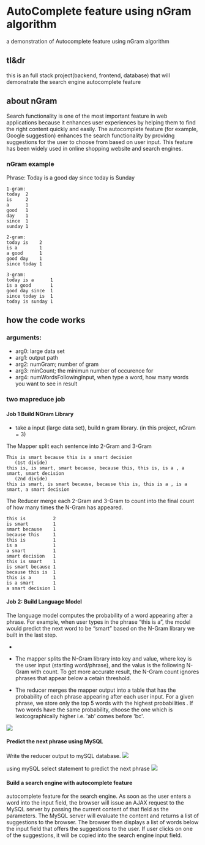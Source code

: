 # AutoComplete feature using nGram algorithm
a demonstration of Autocomplete feature using nGram algorithm 

## tl&dr
this is an full stack project(backend, frontend, database) that will demonstrate the search engine autocomplete feature


## about nGram
Search functionality is one of the most important feature in web applications because it enhances user experiences by helping 
them to find the right content quickly and easily. The autocomplete feature (for example, Google suggestion) enhances the search
functionality by providng suggestions for the user to choose from based on user input. This feature has been widely used in online
shopping website and search engines.

### nGram example


Phrase: Today is a good day since today is Sunday

```
1-gram: 
today  2
is     2
a      1
good   1
day    1
since  1 
sunday 1

2-gram:
today is    2
is a        1
a good      1
good day    1
since today 1 

3-gram:
today is a      1
is a good       1
good day since  1
since today is  1
today is sunday 1   
```



## how the code works
### arguments:
- arg0: large data set
- arg1: output path
- arg2: numGram; number of gram
- arg3: minCount; the minimun number of occurence for 
- arg4: numWordsFollowingInput, when type a word, how many words you want to see in result

### two mapreduce job 
#### Job 1 Build NGram Library 
- take a input (large data set), build n gram library. (in this project, nGram = 3) 


The Mapper split each sentence into 2-Gram and 3-Gram 
```
This is smart because this is a smart decision
   (1st divide)
this is, is smart, smart because, because this, this is, is a , a smart, smart decision
   (2nd divide)
this is smart, is smart because, because this is, this is a , is a smart, a smart decision

 ```

The Reducer merge each 2-Gram and 3-Gram  to count into the final count of how many times the  N-Gram has appeared. 

```
this is          2
is smart         1
smart because    1
because this     1
this is          1
is a             1
a smart          1
smart decision   1
this is smart    1
is smart because 1
because this is  1
this is a        1
is a smart       1
a smart decision 1 

```


#### Job 2: Build Language Model

The language model computes the probability of a word appearing after a phrase. For example, when user types in the phrase “this is a”, the model would predict the next word to be “smart” based on the N-Gram library we built in the last step. 

- 


- The mapper splits the N-Gram library into key and value, where key is the user input (starting word/phrase), and the valus is the following N-Gram with count. To get more accurate result, the N-Gram count ignores phrases that appear below a cetain threshold. 

- The reducer merges the mapper output into a table that has the probability of each phrase appearing after each user input. For a given phrase, we store only the top 5 words with the highest probabilities . If two words have the same probability, choose the one which is lexicographically higher i.e. 'ab' comes before 'bc'.


![](https://s3-us-west-2.amazonaws.com/donot-delete-github-image/Screen+Shot+2019-02-03+at+7.53.47+AM.png)


#### Predict the next phrase using MySQL
Write the reducer output to mySQL database. 
![](https://s3-us-west-2.amazonaws.com/donot-delete-github-image/Screen+Shot+2019-02-03+at+8.09.31+AM.png)

using mySQL select statement to predict the next phrase 
![](https://s3-us-west-2.amazonaws.com/donot-delete-github-image/Screen+Shot+2019-02-03+at+8.09.37+AM.png)

#### Build a search engine with autocomplete feature
autocomplete feature for the search engine. As soon as the user enters a word into the input field, the browser will issue an AJAX request to the MySQL server by passing the current content of that field as the parameters. The MySQL server will evaluate the content and returns a list of suggestions to the browser. The browser then displays a list of words below the input field that offers the suggestions to the user. If user clicks on one of the suggestions, it will be copied into the search engine input field. 


